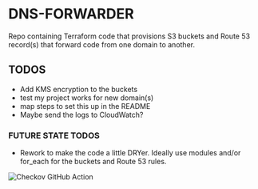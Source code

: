 # DNS-FORWARDER
Repo containing Terraform code that provisions S3 buckets and Route 53 record(s) that forward code from one domain to another.

## TODOS

- Add KMS encryption to the buckets
- test my project works for new domain(s)
- map steps to set this up in the README
- Maybe send the logs to CloudWatch?

### FUTURE STATE TODOS

- Rework to make the code a little DRYer. Ideally use modules and/or for_each for the buckets and Route 53 rules.

![Checkov GitHub Action](https://github.com/github/docs/actions/workflows/main.yml/badge.svg)